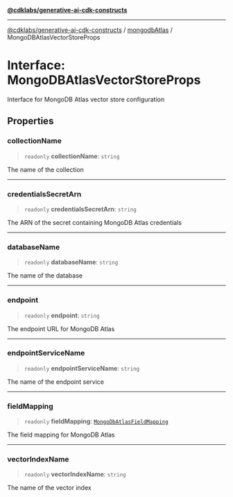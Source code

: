 [**@cdklabs/generative-ai-cdk-constructs**](../../../../README.md)

***

[@cdklabs/generative-ai-cdk-constructs](../../../../README.md) / [mongodbAtlas](../README.md) / MongoDBAtlasVectorStoreProps

# Interface: MongoDBAtlasVectorStoreProps

Interface for MongoDB Atlas vector store configuration

## Properties

### collectionName

> `readonly` **collectionName**: `string`

The name of the collection

***

### credentialsSecretArn

> `readonly` **credentialsSecretArn**: `string`

The ARN of the secret containing MongoDB Atlas credentials

***

### databaseName

> `readonly` **databaseName**: `string`

The name of the database

***

### endpoint

> `readonly` **endpoint**: `string`

The endpoint URL for MongoDB Atlas

***

### endpointServiceName

> `readonly` **endpointServiceName**: `string`

The name of the endpoint service

***

### fieldMapping

> `readonly` **fieldMapping**: [`MongoDbAtlasFieldMapping`](MongoDbAtlasFieldMapping.md)

The field mapping for MongoDB Atlas

***

### vectorIndexName

> `readonly` **vectorIndexName**: `string`

The name of the vector index

